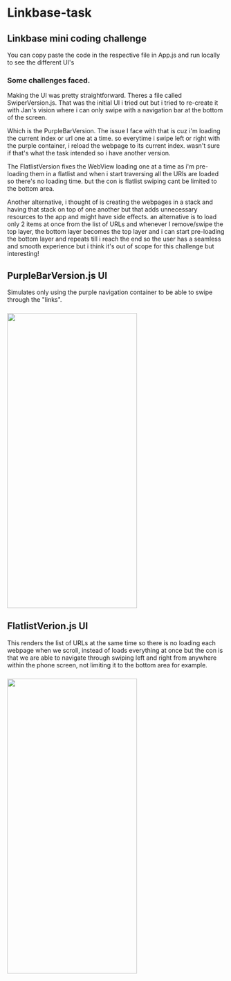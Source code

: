 # Linkbase-task

## Linkbase mini coding challenge
<!-- ![PurpleBarVersion](https://github.com/smokycoffee/Linkbase-task/blob/main/WithPurpleBar.gif) -->

You can copy paste the code in the respective file in App.js and run locally to see the different UI's

### Some challenges faced. 
Making the UI was pretty straightforward. Theres a file called SwiperVersion.js. That was the initial UI i tried out but i tried to re-create it with Jan's vision where i can only swipe with a navigation bar at the bottom of the screen.

Which is the PurpleBarVersion. The issue I face with that is cuz i'm loading the current index or url one at a time. so everytime i swipe left or right with the purple container, i reload the webpage to its current index. wasn't sure if that's what the task intended so i have another version.

The FlatlistVersion fixes the WebView loading one at a time as i'm pre-loading them in a flatlist and when i start traversing all the URls are loaded so there's no loading time. but the con is flatlist swiping cant be limited to the bottom area.

Another alternative, i thought of is creating the webpages in a stack and having that stack on top of one another but that adds unnecessary resources to the app and might have side effects. an alternative is to load only 2 items at once from the list of URLs and whenever I remove/swipe the top layer, the bottom layer becomes the top layer and i can start pre-loading the bottom layer and repeats till i reach the end so the user has a seamless and smooth experience but i think it's out of scope for this challenge but interesting!

## PurpleBarVersion.js UI
Simulates only using the purple navigation container to be able to swipe through the "links".
### <img src="https://github.com/smokycoffee/Linkbase-task/blob/main/WithPurpleBar.gif" width="300" height="680" />

## FlatlistVerion.js UI
This renders the list of URLs at the same time so there is no loading each webpage when we scroll, instead of loads everything at once but the con is that we are able to navigate through swiping left and right from anywhere within the phone screen, not limiting it to the bottom area for example.
### <img src="https://github.com/smokycoffee/Linkbase-task/blob/main/FlatlistVersion.gif" width="300" height="680" />

